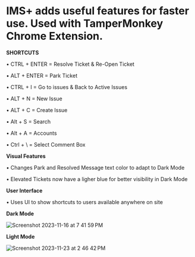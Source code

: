 # IMS+ adds useful features for faster use. Used with TamperMonkey Chrome Extension.

**SHORTCUTS**

• CTRL + ENTER = Resolve Ticket & Re-Open Ticket

• ALT + ENTER = Park Ticket 

• CTRL + I = Go to issues & Back to Active Issues

• ALT + N = New Issue

• ALT + C = Create Issue

• Alt + S = Search

• Alt + A = Accounts

• Ctrl + \ = Select Comment Box

**Visual Features**

• Changes Park and Resolved Message text color to adapt to Dark Mode

• Elevated Tickets now have a ligher blue for better visibility in Dark Mode

**User Interface**

• Uses UI to show shortcuts to users available anywhere on site

**Dark Mode**

![Screenshot 2023-11-16 at 7 41 59 PM](https://github.com/JoeyCorbett/IMS-PLUS/assets/134228957/760789e1-5f9e-496c-951d-6a3b134daf39)

**Light Mode**

![Screenshot 2023-11-23 at 2 46 42 PM](https://github.com/JoeyCorbett/IMS-PLUS/assets/134228957/0187604f-f6a9-4e6b-a82c-53228c9c834b)
